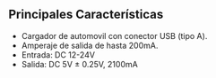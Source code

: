 ## Principales Características

- Cargador de automovil con conector USB (tipo A).
- Amperaje de salida de hasta 200mA.
- Entrada: DC 12-24V
- Salida: DC 5V ± 0.25V, 2100mA 
